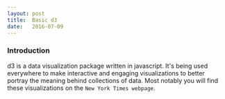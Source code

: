 ```yaml
---
layout: post
title:  Basic d3
date:   2016-07-09
---
```


### Introduction
d3 is a data visualization package written in javascript. It's being used everywhere to make
interactive and engaging visualizations to better portray the meaning behind collections of data.
Most notably you will find these visualizations on the `New York Times webpage`.
